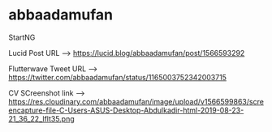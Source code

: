 # abbaadamufan
StartNG

Lucid Post URL --> https://lucid.blog/abbaadamufan/post/1566593292


Flutterwave Tweet URL --> https://twitter.com/abbaadamufan/status/1165003752342003715


CV SCreenshot link --> https://res.cloudinary.com/abbaadamufan/image/upload/v1566599863/screencapture-file-C-Users-ASUS-Desktop-Abdulkadir-html-2019-08-23-21_36_22_lflt35.png
